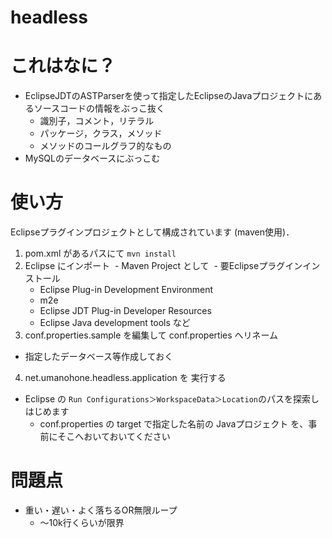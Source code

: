 headless
========

# これはなに？
* EclipseJDTのASTParserを使って指定したEclipseのJavaプロジェクトにあるソースコードの情報をぶっこ抜く
    * 識別子，コメント，リテラル
    * パッケージ，クラス，メソッド
    * メソッドのコールグラフ的なもの
* MySQLのデータベースにぶっこむ

# 使い方
Eclipseプラグインプロジェクトとして構成されています (maven使用)．

1. pom.xml があるパスにて `mvn install`
2. Eclipse にインポート
  - Maven Project として
  - 要Eclipseプラグインインストール
    - Eclipse Plug-in Development Environment 
    - m2e
    - Eclipse JDT Plug-in Developer Resources
    - Eclipse Java development tools など
3. conf.properties.sample を編集して conf.properties へリネーム
  - 指定したデータベース等作成しておく  
4. net.umanohone.headless.application を 実行する
  - Eclipse の `Run Configurations＞WorkspaceData＞Location`のパスを探索しはじめます
    - conf.properties の target で指定した名前の Javaプロジェクト を、事前にそこへおいておいてください

# 問題点
* 重い・遅い・よく落ちるOR無限ループ
  * 〜10k行くらいが限界

